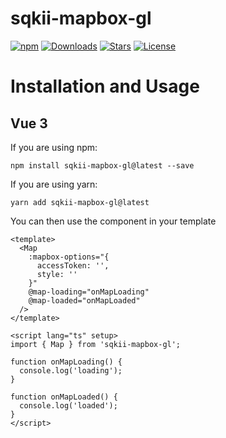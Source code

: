 # sqkii-mapbox-gl

[![npm](https://img.shields.io/npm/v/sqkii-mapbox-gl)](https://www.npmjs.com/package/sqkii-mapbox-gl) [![Downloads](https://img.shields.io/npm/dt/sqkii-mapbox-gl)](https://www.npmjs.com/package/sqkii-mapbox-gl) [![Stars](https://img.shields.io/github/stars/danh121097/vue-mapbox-gl?style=flat-square)](https://github.com/danh121097/vue-mapbox-gl/stargazers) [![License](https://img.shields.io/npm/l/sqkii-mapbox-gl)](https://github.com/danh121097/vue-mapbox-gl/blob/main/LICENSE.md)

# Installation and Usage

## Vue 3

If you are using npm:

```shell
npm install sqkii-mapbox-gl@latest --save
```

If you are using yarn:

```shell
yarn add sqkii-mapbox-gl@latest
```

You can then use the component in your template

```vue
<template>
  <Map
    :mapbox-options="{
      accessToken: '',
      style: ''
    }"
    @map-loading="onMapLoading"
    @map-loaded="onMapLoaded"
  />
</template>

<script lang="ts" setup>
import { Map } from 'sqkii-mapbox-gl';

function onMapLoading() {
  console.log('loading');
}

function onMapLoaded() {
  console.log('loaded');
}
</script>
```
